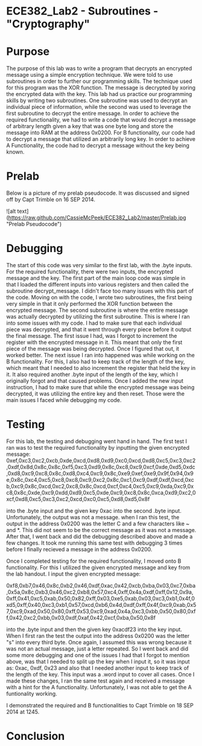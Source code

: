 ECE382_Lab2 - Subroutines - "Cryptography"
==========================================

# Purpose

  The purpose of this lab was to write a program that decrypts an encrypted message using a simple encryption technique. We were told to use subroutines in order to further our programming skills. The technique used for this program was the XOR function. The message is decrypted  by xoring the encrypted data with the key. This lab had us practice our programming skills by writing two subroutines. One subroutine was used to decrypt an individual piece of information, while the second was used to leverage the first subroutine to decrypt the entire message. In order to achieve the required functionality, we had to write a code that would decrypt a message of arbitrary length given a key that was one byte long and store the message into RAM at the address 0x0200. For B functionality, our code had to decrypt a message that utilized an arbitrarily long key. In order to achieve A Functionality, the code had to decrypt a message without the key being known. 
  
  
# Prelab

Below is a picture of my prelab pseudocode. It was discussed and signed off by Capt Trimble on 16 SEP 2014.

![alt text] (https://raw.github.com/CassieMcPeek/ECE382_Lab2/master/Prelab.jpg "Prelab Pseudocode")


# Debugging

  The start of this code was very similar to the first lab, with the .byte inputs. For the required functionality, there were two inputs, the encrypted message and the key. The first part of the main loop code was simple in that I loaded the different inputs into various registers and then called the subroutine decrypt_message. I didn't face too many issues with this part of the code. Moving on with the code, I wrote two subroutines, the first being very simple in that it only performed the XOR function between the encrypted message. The second subroutine is where the entire message was actually decrypted by utilizing the first subroutine. This is where I ran into some issues with my code. I had to make sure that each individual piece was decrypted, and that it went through every piece before it output the final message. The first issue I had, was I forgot to increment the register with the encrypted message in it. This meant that only the first piece of the message was being decrypted. Once I figured that out, it worked better. The next issue I ran into happened was while working on the B functionality. For this, I also had to keep track of the length of the key, which meant that I needed to also increment the register that held the key in it. It also required another .byte input of the length of the key, which I originally forgot and that caused problems. Once I added the new input instruction, I had to make sure that while the encrypted message was being decrypted, it was utilizing the entire key and then reset. Those were the main issues I faced while debugging my code.
  
  
# Testing

For this lab, the testing and debugging went hand in hand. The first test I ran was to test the required functionality by inputting the given encrypted message: 0xef,0xc3,0xc2,0xcb,0xde,0xcd,0xd8,0xd9,0xc0,0xcd,0xd8,0xc5,0xc3,0xc2,0xdf,0x8d,0x8c,0x8c,0xf5,0xc3,0xd9,0x8c,0xc8,0xc9,0xcf,0xde,0xd5,0xdc,0xd8,0xc9,0xc8,0x8c,0xd8,0xc4,0xc9,0x8c,0xe9,0xef,0xe9,0x9f,0x94,0x9e,0x8c,0xc4,0xc5,0xc8,0xc8,0xc9,0xc2,0x8c,0xc1,0xc9,0xdf,0xdf,0xcd,0xcb,0xc9,0x8c,0xcd,0xc2,0xc8,0x8c,0xcd,0xcf,0xc4,0xc5,0xc9,0xda,0xc9,0xc8,0x8c,0xde,0xc9,0xdd,0xd9,0xc5,0xde,0xc9,0xc8,0x8c,0xca,0xd9,0xc2,0xcf,0xd8,0xc5,0xc3,0xc2,0xcd,0xc0,0xc5,0xd8,0xd5,0x8f 

into the .byte input and the given key 0xac into the second .byte input. Unfortunately, the output was not a message. when I ran this test, the output in the address 0x0200 was the letter C and a few characters like ~ and *. This did not seem to be the correct message as it was not a message. After that, I went back and did the debugging described above and made a few changes. It took me running this same test with debugging 3 times before I finally recieved a message in the address 0x0200. 

Once I completed testing for the required functionality, I moved onto B functionality. For this I utilized the given encrypted message and key from the lab handout. I input the given encrypted message:

0xf8,0xb7,0x46,0x8c,0xb2,0x46,0xdf,0xac,0x42,0xcb,0xba,0x03,0xc7,0xba,0x5a,0x8c,0xb3,0x46,0xc2,0xb8,0x57,0xc4,0xff,0x4a,0xdf,0xff,0x12,0x9a,0xff,0x41,0xc5,0xab,0x50,0x82,0xff,0x03,0xe5,0xab,0x03,0xc3,0xb1,0x4f,0xd5,0xff,0x40,0xc3,0xb1,0x57,0xcd,0xb6,0x4d,0xdf,0xff,0x4f,0xc9,0xab,0x57,0xc9,0xad,0x50,0x80,0xff,0x53,0xc9,0xad,0x4a,0xc3,0xbb,0x50,0x80,0xff,0x42,0xc2,0xbb,0x03,0xdf,0xaf,0x42,0xcf,0xba,0x50,0x8f

into the .byte input and then the given key 0xacdf23 into the key input. When I first ran the test the output into the address 0x0200 was the letter "s" into every third byte. Once again, I assumed this was wrong because it was not an actual message, just a letter repeated. So I went back and did some more debugging and one of the issues I had that I forgot to mention above, was that I needed to split up the key when I input it, so it was input as: 0xac, 0xdf, 0x23 and also that I needed another input to keep track of the length of the key. This input was a .word input to cover all cases. Once I made these changes, I ran the same test again and received a message with a hint for the A functionality. Unfortunately, I was not able to get the A funtionality working. 

I demonstrated the required and B functionalities to Capt Trimble on 18 SEP 2014 at 1245. 

# Conclusion
  
